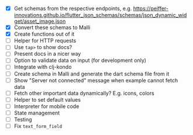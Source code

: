 - [x] Get schemas from the respective endpoints,
      e.g. https://peiffer-innovations.github.io/flutter_json_schemas/schemas/json_dynamic_widget/asset_image.json
- [x] Convert these schemas to Malli
- [x] Create functions out of it
- [ ] Helper for HTTP requests
- [ ] Use `tap>` to show docs?
- [ ] Present docs in a nicer way
- [ ] Option to validate data on input (for development only)
- [ ] Integrate with clj-kondo
- [ ] Create schema in Malli and generate the dart schema file from it
- [ ] Show "Server not connected" message when example cannot fetch
      data
- [ ] Fetch other important data dynamically? E.g. icons, colors
- [ ] Helper to set default values
- [ ] Interpreter for mobile code
- [ ] State management
- [ ] Testing
- [ ] Fix `text_form_field`
